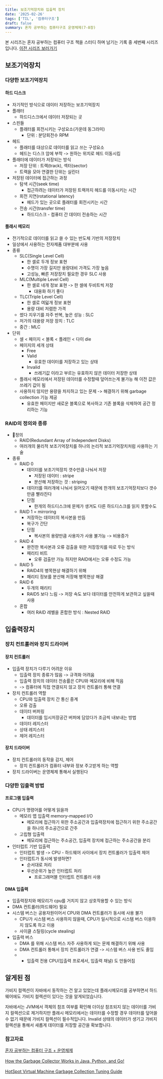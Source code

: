```yaml
---
title: 보조기억장치와 입출력 장치
date: '2025-02-26'
tags: ['TIL', '컴퓨터구조']
draft: false
summary: 혼자 공부하는 컴퓨터구조 운영체제(7-8장)
---
```

본 시리즈는 혼자 공부하는 컴퓨터 구조 책을 스터디 하며 남기는 기록 중 세번째 시리즈 입니다.
[이전 시리즈 보러가기](https://liv-blog.vercel.app/blog/TIL_20250212)

## 보조기억장치

### 다양한 보조기억장치

#### 하드 디스크
- 자기적인 방식으로 데이터 저장하는 보조기억장치
- 플래터
	- 하드디스크에서 데이터 저장되는 곳
- 스핀들
	- 플래터를 회전시키는 구성요소(가운데 동그라미)
		- 단위 : 분당회전수 RPM
- 헤드
	- 플래터를 대상으로 데이터를 읽고 쓰는 구성요소
	- 헤드는 디스크 암에 부착 -> 원하는 위치로 헤드 이동시킴
- 플래터에 데이터가 저장되는 방식
	- 저장 단위 : 트랙(track), 섹터(sector)
	- 트랙을 모아 연결한 단위는 실린더
- 저장된 데이터에 접근하는 과정
	- 탐색 시간(seek time)
		- 접근하려는 데이터가 저장된 트랙까지 헤드를 이동시키는 시간
	- 회전 지연(rotational latency)
		- 헤드가 있는 곳으로 플래터를 회전시키는 시간
	- 전송 시간(transfer time)
		- 하드디스크 - 컴퓨터 간 데이터 전송하는 시간

#### 플래시 메모리
- 전기적으로 데이터를 읽고 쓸 수 있는 반도체 기반의 저장장치
- 일상에서 사용하는 전자제품 대부분에 사용
- 종류
	- SLC(Single Level Cell)
		- 한 셀로 두개 정보 표현
		- 수명이 가장 길지만 용량대비 가격도 가장 높음
		- 고성능, 빠른 저장장치 필요한 경우 SLC 사용
	- MLC(Multiple Level Cell)
		- 한 셀로 네개 정보 표현 -> 한 셀에 두비트씩 저장
			- 대용화 하기 좋다
	- TLC(Triple Level Cell)
		- 한 셀로 여덟개 정보 표현
		- 용량 대비 저렴한 가격
	- 썼다 지우기를 자주 반복, 높은 성능 : SLC
	- 저가의 대용량 저장 장치 : TLC
	- 중간 : MLC
- 단위
	- 셀 < 페이지 < 블록 < 플레인 < 다이 die
	- 페이지의 세개 상태
		- Free
		- Valid
			- 유효한 데이터를 저장하고 있는 상태
		- Invalid
			- 쓰레기값 이라고 부르는 유효하지 않은 데이터 저장한 상태
	- 플래시 메모리에서 저장된 데이터를 수정할때 덮어쓰는게 불가능 해 이전 값은 쓰레기 값이 됨
	- 사용하지 않지만 용량을 차지하고 있는 문제 -> 해결하기 위해 garbage collection 기능 제공
		- 유효한 페이지만 새로운 블록으로 복사하고 기존 블록을 삭제하여 공간 정리하는 기능

### RAID의 정의와 종류
- 정의
	- RAID(Redundant Array of Independent Disks)
	- 여러개의 물리적 보조기억장치를 하나의 논리적 보조기억장치처럼 사용하는 기술
- 종류
	- RAID 0
		- 데이터를 보조기억장치 갯수만큼 나눠서 저장
			- 저장된 데이터 : stripe
			- 분산해 저장하는 것 : striping
		- 데이터를 여러개에 나눠서 읽어오기 때문에 한개의 보조기억장치보다 갯수만큼 빨라진다
		- 단점
			- 한개의 하드디스크에 문제가 생겨도 다른 하드디스크를 읽지 못할수도
	- RAID 1 = mirroring
		- 저장하는 데이터의 복사본을 만듬
		- 복구가 간단
		- 단점
			- 복사본의 용량만큼 사용자가 사용 불가능 -> 비용증가
	- RAID 4
		- 완전한 복사본과 오류 검출을 위한 저장장치를 따로 두는 방식
		- 패리티 비트
			- 오류 검출만 가능 하지만 RAID에서는 오류 수정도 가능
	- RAID 5
		- RAID4의 병목현상 해결하기 위해 
		- 패리티 정보를 분산해 저장해 병목현상 해결
	- RAID 6
		- 두개의 패리티
		- RAID5 보다 느림 -> 저장 속도 보다 데이터를 안전하게 보관하고 싶을때 사용
	- 혼합
		- 여러 RAID 레벨을 혼합한 방식 : Nested RAID

## 입출력장치

### 장치 컨트롤러와 장치 드라이버

#### 장치 컨트롤러
- 입출력 장치가 다루기 어려운 이유
	- 입출력 장치 종류가 많음 -> 규격화 어려움
	- 입출력 장치의 데이터 전송률은 CPU와 메모리에 비해 적음
	- -> 컴퓨터에 직접 연결되지 않고 장치 컨트롤러 통해 연결
- 장치 컨트롤러 역할
	- CPU와 입출력 장치 간 통신 중계
	- 오류 검출
	- 데이터 버퍼링
		- 데이터를 임시저장공간 버퍼에 담았다가 조금씩 내보내는 방법
	- 데이터 레지스터
	- 상태 레지스터
	- 제어 레지스터

#### 장치 드라이버
- 장치 컨트롤러의 동작을 감지, 제어
	- 장치 컨트롤러가 컴퓨터 내부와 정보 주고받게 하는 역할
- 장치 드라이버는 운영체제 통해서 실행된다

### 다양한 입출력 방법

#### 프로그램 입출력
- CPU가 명령어를 어떻게 읽을까
	- 메모리 맵 입출력 memory-mapped I/O
		- 메모리에 접근하기 위한 주소공간과 입출력장치에 접근하기 위한 주소공간을 하나의 주소공간으로 간주
	- 고립형 입출력
		- 메모리에 접근하는 주소공간, 입출력 장치에 접근하는 주소공간을 분리
- 인터럽트 기반 입출력
	- 인터럽트 발생 -> CPU - 하드웨어 사이에서 장치 컨트롤러가 입출력 제어
	- 인터럽트가 동시에 발생하면? 
		- 순서대로 처리
		- 우선순위가 높은 인터럽트 처리
			- 프로그래머블 인터럽트 컨트롤러 사용

#### DMA 입출력
- 입출력장치와 메모리가 cpu를 거치지 않고 상호작용할 수 있는 방식
- DMA 컨트롤러(하드웨어) 필요
- 시스템 버스는 공용자원이어서 CPU와 DMA 컨트롤러가 동시에 사용 불가
	- CPU가 시스템 버스 사용하지 않을때, CPU가 일시적으로 시스템 버스 이용하지 않도록 하고 이용
	- 사이클 스틸링(cycle stealing)
- 입출력 버스
	- DMA 를 위해 시스템 버스 자주 사용하게 되는 문제 해결하기 위해 사용
	- DMA 컨트롤러 통해서 장치 컨트롤러가 연결 -> 시스템 버스 사용 빈도 줄임
	- + 입출력 전용 CPU(입출력 프로세서, 입출력 채널) 도 만들어짐 

## 알게된 점

가비지 컬렉션이 자바에서 동작하는 건 알고 있었는데 플래시메모리를 공부하면서 하드웨어에도 가비지 컬렉션이 있다는 것을 알게되었습니다.

자바에서는 JVM에서 객체의 참조 여부를 확인해 더이상 참조되지 않는 데이터를 가비지 컬렉션으로 제거하지만 플래시 메모리에서는 데이터를 수정할 경우 데이터를 덮어쓸 수 없기 때문에 가비지 컬렉션이 필수적입니다. Invalid 상태의 데이터가 생기고 가비지 컬렉션을 통해서 새롭게 데이터를 저장할 공간을 확보합니다. 

### 참고자료

[혼자 공부하는 컴퓨터 구조 + 운영체제](https://www.aladin.co.kr/shop/wproduct.aspx?ItemId=299014282)<br></br>
[How the Garbage Collector Works in Java, Python, and Go!](https://www.youtube.com/watch?v=3Kqal7QaCCM)<br></br>
[HotSpot Virtual Machine Garbage Collection Tuning Guide](https://docs.oracle.com/en/java/javase/17/gctuning/introduction-garbage-collection-tuning.html#GUID-8A443184-7E07-4B71-9777-4F12947C8184)<br></br>
